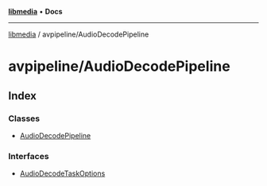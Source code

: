 [**libmedia**](../../README.md) • **Docs**

***

[libmedia](../../README.md) / avpipeline/AudioDecodePipeline

# avpipeline/AudioDecodePipeline

## Index

### Classes

- [AudioDecodePipeline](classes/AudioDecodePipeline.md)

### Interfaces

- [AudioDecodeTaskOptions](interfaces/AudioDecodeTaskOptions.md)

